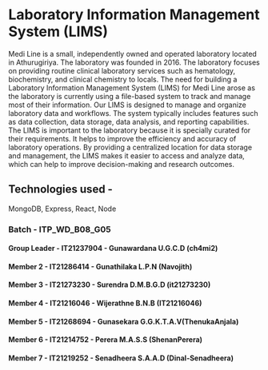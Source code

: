 # Laboratory Information Management System (LIMS)

Medi Line is a small, independently owned and operated laboratory located in
Athurugiriya. The laboratory was founded in 2016. The laboratory focuses on providing
routine clinical laboratory services such as hematology, biochemistry, and clinical
chemistry to locals.
The need for building a Laboratory Information Management System (LIMS) for Medi
Line arose as the laboratory is currently using a file-based system to track and manage
most of their information.
Our LIMS is designed to manage and organize laboratory data and workflows. The
system typically includes features such as data collection, data storage, data analysis, and
reporting capabilities.
The LIMS is important to the laboratory because it is specially curated for their
requirements. It helps to improve the efficiency and accuracy of laboratory operations.
By providing a centralized location for data storage and management, the LIMS makes it
easier to access and analyze data, which can help to improve decision-making and
research outcomes.

## Technologies used -

MongoDB, Express, React, Node

### Batch - ITP_WD_B08_G05

#### Group Leader - IT21237904 - Gunawardana U.G.C.D (ch4mi2)
#### Member 2 - IT21286414 - Gunathilaka L.P.N (Navojith)
#### Member 3 - IT21273230 - Surendra D.M.B.G.D (it21273230)
#### Member 4 - IT21216046 - Wijerathne B.N.B (IT21216046)
#### Member 5 - IT21268694 - Gunasekara G.G.K.T.A.V(ThenukaAnjala)
#### Member 6 - IT21214752 - Perera M.A.S.S (ShenanPerera)
#### Member 7 - IT21219252 - Senadheera S.A.A.D (Dinal-Senadheera)

